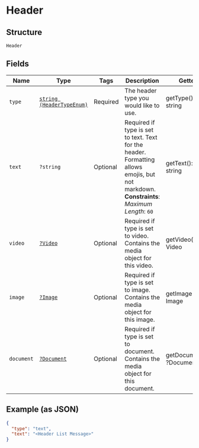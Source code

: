 
# Header

## Structure

`Header`

## Fields

| Name | Type | Tags | Description | Getter | Setter |
|  --- | --- | --- | --- | --- | --- |
| `type` | [`string (HeaderTypeEnum)`](../../doc/models/header-type-enum.md) | Required | The header type you would like to use. | getType(): string | setType(string type): void |
| `text` | `?string` | Optional | Required if type is set to text. Text for the header. Formatting allows emojis, but not markdown.<br>**Constraints**: *Maximum Length*: `60` | getText(): ?string | setText(?string text): void |
| `video` | [`?Video`](../../doc/models/video.md) | Optional | Required if type is set to video. Contains the media object for this video. | getVideo(): ?Video | setVideo(?Video video): void |
| `image` | [`?Image`](../../doc/models/image.md) | Optional | Required if type is set to image. Contains the media object for this image. | getImage(): ?Image | setImage(?Image image): void |
| `document` | [`?Document`](../../doc/models/document.md) | Optional | Required if type is set to document. Contains the media object for this document. | getDocument(): ?Document | setDocument(?Document document): void |

## Example (as JSON)

```json
{
  "type": "text",
  "text": "<Header List Message>"
}
```

